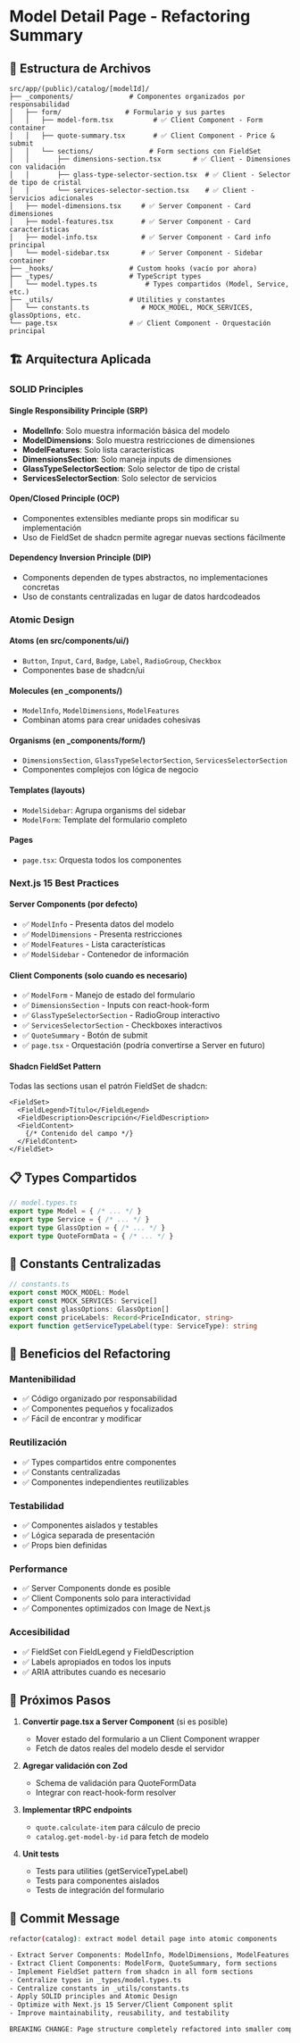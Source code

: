 # Model Detail Page - Refactoring Summary

## 📁 Estructura de Archivos

```
src/app/(public)/catalog/[modelId]/
├── _components/              # Componentes organizados por responsabilidad
│   ├── form/                # Formulario y sus partes
│   │   ├── model-form.tsx          # ✅ Client Component - Form container
│   │   ├── quote-summary.tsx       # ✅ Client Component - Price & submit
│   │   └── sections/              # Form sections con FieldSet
│   │       ├── dimensions-section.tsx        # ✅ Client - Dimensiones con validación
│   │       ├── glass-type-selector-section.tsx  # ✅ Client - Selector de tipo de cristal
│   │       └── services-selector-section.tsx    # ✅ Client - Servicios adicionales
│   ├── model-dimensions.tsx     # ✅ Server Component - Card dimensiones
│   ├── model-features.tsx       # ✅ Server Component - Card características
│   ├── model-info.tsx           # ✅ Server Component - Card info principal
│   └── model-sidebar.tsx        # ✅ Server Component - Sidebar container
├── _hooks/                   # Custom hooks (vacío por ahora)
├── _types/                   # TypeScript types
│   └── model.types.ts            # Types compartidos (Model, Service, etc.)
├── _utils/                   # Utilities y constantes
│   └── constants.ts             # MOCK_MODEL, MOCK_SERVICES, glassOptions, etc.
└── page.tsx                  # ✅ Client Component - Orquestación principal
```

## 🏗️ Arquitectura Aplicada

### SOLID Principles

#### Single Responsibility Principle (SRP)
- **ModelInfo**: Solo muestra información básica del modelo
- **ModelDimensions**: Solo muestra restricciones de dimensiones
- **ModelFeatures**: Solo lista características
- **DimensionsSection**: Solo maneja inputs de dimensiones
- **GlassTypeSelectorSection**: Solo selector de tipo de cristal
- **ServicesSelectorSection**: Solo selector de servicios

#### Open/Closed Principle (OCP)
- Componentes extensibles mediante props sin modificar su implementación
- Uso de FieldSet de shadcn permite agregar nuevas sections fácilmente

#### Dependency Inversion Principle (DIP)
- Components dependen de types abstractos, no implementaciones concretas
- Uso de constants centralizadas en lugar de datos hardcodeados

### Atomic Design

#### Atoms (en src/components/ui/)
- `Button`, `Input`, `Card`, `Badge`, `Label`, `RadioGroup`, `Checkbox`
- Componentes base de shadcn/ui

#### Molecules (en _components/)
- `ModelInfo`, `ModelDimensions`, `ModelFeatures`
- Combinan atoms para crear unidades cohesivas

#### Organisms (en _components/form/)
- `DimensionsSection`, `GlassTypeSelectorSection`, `ServicesSelectorSection`
- Componentes complejos con lógica de negocio

#### Templates (layouts)
- `ModelSidebar`: Agrupa organisms del sidebar
- `ModelForm`: Template del formulario completo

#### Pages
- `page.tsx`: Orquesta todos los componentes

### Next.js 15 Best Practices

#### Server Components (por defecto)
- ✅ `ModelInfo` - Presenta datos del modelo
- ✅ `ModelDimensions` - Presenta restricciones
- ✅ `ModelFeatures` - Lista características
- ✅ `ModelSidebar` - Contenedor de información

#### Client Components (solo cuando es necesario)
- ✅ `ModelForm` - Manejo de estado del formulario
- ✅ `DimensionsSection` - Inputs con react-hook-form
- ✅ `GlassTypeSelectorSection` - RadioGroup interactivo
- ✅ `ServicesSelectorSection` - Checkboxes interactivos
- ✅ `QuoteSummary` - Botón de submit
- ✅ `page.tsx` - Orquestación (podría convertirse a Server en futuro)

#### Shadcn FieldSet Pattern
Todas las sections usan el patrón FieldSet de shadcn:

```tsx
<FieldSet>
  <FieldLegend>Título</FieldLegend>
  <FieldDescription>Descripción</FieldDescription>
  <FieldContent>
    {/* Contenido del campo */}
  </FieldContent>
</FieldSet>
```

## 📋 Types Compartidos

```typescript
// model.types.ts
export type Model = { /* ... */ }
export type Service = { /* ... */ }
export type GlassOption = { /* ... */ }
export type QuoteFormData = { /* ... */ }
```

## 🔧 Constants Centralizadas

```typescript
// constants.ts
export const MOCK_MODEL: Model
export const MOCK_SERVICES: Service[]
export const glassOptions: GlassOption[]
export const priceLabels: Record<PriceIndicator, string>
export function getServiceTypeLabel(type: ServiceType): string
```

## 🎯 Beneficios del Refactoring

### Mantenibilidad
- ✅ Código organizado por responsabilidad
- ✅ Componentes pequeños y focalizados
- ✅ Fácil de encontrar y modificar

### Reutilización
- ✅ Types compartidos entre componentes
- ✅ Constants centralizadas
- ✅ Componentes independientes reutilizables

### Testabilidad
- ✅ Componentes aislados y testables
- ✅ Lógica separada de presentación
- ✅ Props bien definidas

### Performance
- ✅ Server Components donde es posible
- ✅ Client Components solo para interactividad
- ✅ Componentes optimizados con Image de Next.js

### Accesibilidad
- ✅ FieldSet con FieldLegend y FieldDescription
- ✅ Labels apropiados en todos los inputs
- ✅ ARIA attributes cuando es necesario

## 🚀 Próximos Pasos

1. **Convertir page.tsx a Server Component** (si es posible)
   - Mover estado del formulario a un Client Component wrapper
   - Fetch de datos reales del modelo desde el servidor

2. **Agregar validación con Zod**
   - Schema de validación para QuoteFormData
   - Integrar con react-hook-form resolver

3. **Implementar tRPC endpoints**
   - `quote.calculate-item` para cálculo de precio
   - `catalog.get-model-by-id` para fetch de modelo

4. **Unit tests**
   - Tests para utilities (getServiceTypeLabel)
   - Tests para componentes aislados
   - Tests de integración del formulario

## 📝 Commit Message

```bash
refactor(catalog): extract model detail page into atomic components

- Extract Server Components: ModelInfo, ModelDimensions, ModelFeatures, ModelSidebar
- Extract Client Components: ModelForm, QuoteSummary, form sections
- Implement FieldSet pattern from shadcn in all form sections
- Centralize types in _types/model.types.ts
- Centralize constants in _utils/constants.ts
- Apply SOLID principles and Atomic Design
- Optimize with Next.js 15 Server/Client Component split
- Improve maintainability, reusability, and testability

BREAKING CHANGE: Page structure completely refactored into smaller components
```
